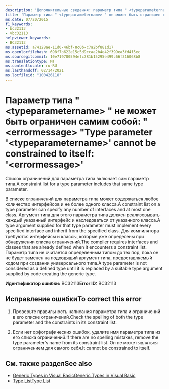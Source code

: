 ```yaml
---
description: 'Дополнительные сведения: параметр типа " <typeparametername> " не может быть ограничен самим собой: " <errormessage> "'
title: 'Параметр типа " <typeparametername> " не может быть ограничен самим собой: " <errormessage> "'
ms.date: 07/20/2015
f1_keywords:
- bc32113
- vbc32113
helpviewer_keywords:
- BC32113
ms.assetid: a74128ae-11d0-46bf-8c0b-c7a2bf881d17
ms.openlocfilehash: 698f7b622e15c5d9ccaa2b4e42f399ea3fd4f5ec
ms.sourcegitcommit: 10e719780594efc781b15295e499c66f316068b8
ms.translationtype: MT
ms.contentlocale: ru-RU
ms.lasthandoff: 02/14/2021
ms.locfileid: "100426118"
---
```

# <a name="type-parameter-typeparametername-cannot-be-constrained-to-itself-errormessage"></a><span data-ttu-id="6b0dc-103">Параметр типа " \<typeparametername> " не может быть ограничен самим собой: " \<errormessage> "</span><span class="sxs-lookup"><span data-stu-id="6b0dc-103">Type parameter '\<typeparametername>' cannot be constrained to itself: '\<errormessage>'</span></span>

<span data-ttu-id="6b0dc-104">Список ограничений для параметра типа включает сам параметр типа.</span><span class="sxs-lookup"><span data-stu-id="6b0dc-104">A constraint list for a type parameter includes that same type parameter.</span></span>  
  
 <span data-ttu-id="6b0dc-105">В списке ограничений для параметра типа может содержаться любое количество интерфейсов и не более одного класса.</span><span class="sxs-lookup"><span data-stu-id="6b0dc-105">A constraint list on a type parameter can specify any number of interfaces and at most one class.</span></span> <span data-ttu-id="6b0dc-106">Аргумент типа для этого параметра типа должен реализовывать каждый указанный интерфейс и наследоваться от указанного класса.</span><span class="sxs-lookup"><span data-stu-id="6b0dc-106">A type argument supplied for that type parameter must implement every specified interface and inherit from the specified class.</span></span> <span data-ttu-id="6b0dc-107">Для компилятора требуются интерфейсы и классы, которые уже определены при обнаружении списка ограничений.</span><span class="sxs-lookup"><span data-stu-id="6b0dc-107">The compiler requires interfaces and classes that are already defined when it encounters a constraint list.</span></span> <span data-ttu-id="6b0dc-108">Параметр типа не считается определенным типом до тех пор, пока он не будет заменен на подходящий аргумент типа, предоставляемый кодом при создании универсального типа.</span><span class="sxs-lookup"><span data-stu-id="6b0dc-108">A type parameter is not considered as a defined type until it is replaced by a suitable type argument supplied by code creating the generic type.</span></span>  
  
 <span data-ttu-id="6b0dc-109">**Идентификатор ошибки:** BC32113</span><span class="sxs-lookup"><span data-stu-id="6b0dc-109">**Error ID:** BC32113</span></span>  
  
## <a name="to-correct-this-error"></a><span data-ttu-id="6b0dc-110">Исправление ошибки</span><span class="sxs-lookup"><span data-stu-id="6b0dc-110">To correct this error</span></span>  
  
1. <span data-ttu-id="6b0dc-111">Проверьте правильность написания параметра типа и ограничений в его списке ограничений.</span><span class="sxs-lookup"><span data-stu-id="6b0dc-111">Check the spelling of both the type parameter and the constraints in its constraint list.</span></span>  
  
2. <span data-ttu-id="6b0dc-112">Если нет орфографических ошибок, удалите имя параметра типа из его списка ограничений.</span><span class="sxs-lookup"><span data-stu-id="6b0dc-112">If there are no spelling mistakes, remove the type parameter's name from its constraint list.</span></span> <span data-ttu-id="6b0dc-113">Он не может являться ограничением для самого себя.</span><span class="sxs-lookup"><span data-stu-id="6b0dc-113">It cannot be constrained to itself.</span></span>  
  
## <a name="see-also"></a><span data-ttu-id="6b0dc-114">См. также раздел</span><span class="sxs-lookup"><span data-stu-id="6b0dc-114">See also</span></span>

- [<span data-ttu-id="6b0dc-115">Generic Types in Visual Basic</span><span class="sxs-lookup"><span data-stu-id="6b0dc-115">Generic Types in Visual Basic</span></span>](../programming-guide/language-features/data-types/generic-types.md)
- [<span data-ttu-id="6b0dc-116">Type List</span><span class="sxs-lookup"><span data-stu-id="6b0dc-116">Type List</span></span>](../language-reference/statements/type-list.md)
